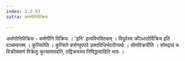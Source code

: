 ```yaml
---
index: 3.2.93
sutra: कर्मणीनिविक्रियः

---
```

_कर्मणीनिविक्रियः_ - कर्मणीनि विक्रियः । 'इनि' इत्यविभक्तिकम् । विपूर्वस्य क्रीञ्धातोर्विक्रिय इति पञ्चम्यन्तम् । कुत्सितेति । कुत्सिते कर्मण्युपपदे उक्तविधिर्भवतीत्यर्थः । सोमविक्रयीति । सोमद्रव्यं च विक्रीयमाणं विक्रेतुः कुत्सामावहति, तद्विक्रयस्य निषिद्धत्वादिति भावः ।